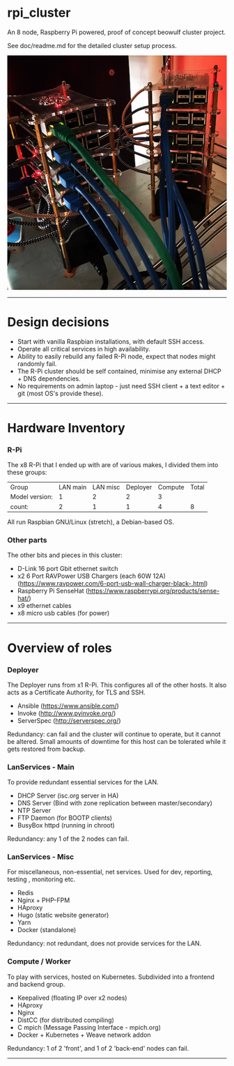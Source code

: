 # rpi_cluster

An 8 node, Raspberry Pi powered, proof of concept beowulf cluster project.

See doc/readme.md for the detailed cluster setup process.

<p align="center">
  <img width="515" height="538" src="https://github.com/craig-m/rpi_cluster/raw/master/doc/pictures/pi_towers1.jpg">
</p>

---

# Design decisions

* Start with vanilla Raspbian installations, with default SSH access.
* Operate all critical services in high availability.
* Ability to easily rebuild any failed R-Pi node, expect that nodes might randomly fail.
* The R-Pi cluster should be self contained, minimise any external DHCP + DNS dependencies.
* No requirements on admin laptop - just need SSH client + a text editor + git (most OS's provide these).


---


# Hardware Inventory

### R-Pi

The x8 R-Pi that I ended up with are of various makes, I divided them into these groups:

<table>
<tbody>
<tr>
  <td>Group</td>
  <td>LAN main</td>
  <td>LAN misc</td>
  <td>Deployer</td>
  <td>Compute</td>
  <td>Total</td>
</tr>
<tr>
  <td>Model version:</td>
  <td>1</td>
  <td>2</td>
  <td>2</td>
  <td>3</td>
  <td>&nbsp;</td>
</tr>
<tr>
  <td>count:</td>
  <td>2</td>
  <td>1</td>
  <td>1</td>
  <td>4</td>
  <td>8</td>
</tr>
</tbody>
</table>

All run Raspbian GNU/Linux (stretch), a Debian-based OS.

### Other parts

The other bits and pieces in this cluster:

* D-Link 16 port Gbit ethernet switch
* x2 6 Port RAVPower USB Chargers (each 60W 12A) (https://www.ravpower.com/6-port-usb-wall-charger-black-.html)
* Raspberry Pi SenseHat (https://www.raspberrypi.org/products/sense-hat/)
* x9 ethernet cables
* x8 micro usb cables (for power)


---


# Overview of roles


### Deployer

The Deployer runs from x1 R-Pi. This configures all of the other hosts. It also acts as a Certificate Authority, for TLS and SSH.

* Ansible (https://www.ansible.com/)
* Invoke (http://www.pyinvoke.org/)
* ServerSpec (http://serverspec.org/)


Redundancy: can fail and the cluster will continue to operate, but it cannot be altered. Small amounts of downtime for this host can be tolerated while it gets restored from backup.


### LanServices - Main

To provide redundant essential services for the LAN.

* DHCP Server (isc.org server in HA)
* DNS Server (Bind with zone replication between master/secondary)
* NTP Server
* FTP Daemon (for BOOTP clients)
* BusyBox httpd (running in chroot)

Redundancy: any 1 of the 2 nodes can fail.


### LanServices - Misc

For miscellaneous, non-essential, net services. Used for dev, reporting, testing , monitoring etc.

* Redis
* Nginx + PHP-FPM
* HAproxy
* Hugo (static website generator)
* Yarn
* Docker (standalone)

Redundancy: not redundant, does not provide services for the LAN.


### Compute / Worker

To play with services, hosted on Kubernetes. Subdivided into a frontend and backend group.

* Keepalived (floating IP over x2 nodes)
* HAproxy
* Nginx
* DistCC (for distributed compiling)
* C mpich (Message Passing Interface - mpich.org)
* Docker + Kubernetes + Weave network addon

Redundancy: 1 of 2 'front', and 1 of 2 'back-end' nodes can fail.

---

